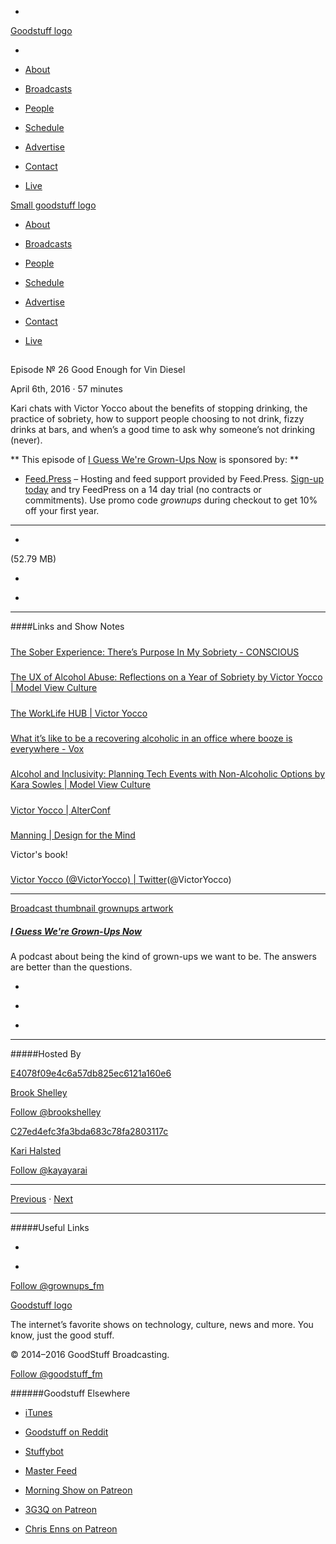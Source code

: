 

-
[Goodstuff logo](http://www.goodstuff.fm/)[](/assets/goodstuff_logo-17c1fe6f378352de5d7345f76152130b.svg)

-


-  [About](/about)

-  [Broadcasts](/broadcasts)

-  [People](/people)

-  [Schedule](/schedule)

-  [Advertise](/advertise)

-  [Contact](/contact)

-  [Live](/live)


[Small goodstuff logo](http://www.goodstuff.fm/)[](/assets/small_goodstuff_logo-bf032e72b9ec41494f4d90905f1ad619.svg)


-  [About](/about)

-  [Broadcasts](/broadcasts)

-  [People](/people)

-  [Schedule](/schedule)

-  [Advertise](/advertise)

-  [Contact](/contact)

-  [Live](/live)


##
Episode № 26
Good Enough for Vin Diesel


April 6th, 2016
·
57
minutes


Kari chats with Victor Yocco about the benefits of stopping drinking, the practice of sobriety, how to support people choosing to not drink, fizzy drinks at bars, and when’s a good time to ask why someone’s not drinking (never).


**
This episode of
[I Guess We're Grown-Ups Now](/grownups)
is sponsored by:
**


-  [Feed.Press](http://feed.press/grownups) – Hosting and feed support provided by Feed.Press.  [Sign-up today](http://feed.press/grownups) and try FeedPress on a 14 day trial (no contracts or commitments). Use promo code *grownups* during checkout to get 10% off your first year.


------------------------------


-
[](https://podcasts-1.feedpress.co/10589/grownups-26.mp3)(52.79 MB)

-
[](http://twitter.com/intent/tweet?text=I%20Guess%20We're%20Grown-Ups%20Now%20%E2%84%96%2026%20on%20@goodstuff_fm%20-%20http://goodstuff.fm/grownups/26)

-
[](http://www.facebook.com/sharer/sharer.php?u=http://goodstuff.fm/grownups/26)


------------------------------


####Links and Show Notes

#####
[The Sober Experience: There’s Purpose In My Sobriety - CONSCIOUS](http://consciousmagazine.co/the-sober-experience/)


#####
[The UX of Alcohol Abuse: Reflections on a Year of Sobriety by Victor Yocco | Model View Culture](https://modelviewculture.com/pieces/the-ux-of-alcohol-abuse-reflections-on-a-year-of-sobriety)


#####
[The WorkLife HUB | Victor Yocco](http://worklifehub.com/podcasts/victor-yocco)


#####
[What it’s like to be a recovering alcoholic in an office where booze is everywhere - Vox](http://www.vox.com/2015/8/3/9072737/alcoholic-at-work)


#####
[Alcohol and Inclusivity: Planning Tech Events with Non-Alcoholic Options by Kara Sowles | Model View Culture](https://modelviewculture.com/pieces/alcohol-and-inclusivity-planning-tech-events-with-non-alcoholic-options)


#####
[Victor Yocco | AlterConf](http://www.alterconf.com/speakers/victor-yocco)


#####
[Manning | Design for the Mind](https://www.manning.com/books/design-for-the-mind)


Victor's book!


#####
[Victor Yocco (@VictorYocco) | Twitter](https://twitter.com/victoryocco)(@VictorYocco)


------------------------------


[Broadcast thumbnail grownups artwork](/grownups)[](https://goodstuffs3.s3.amazonaws.com/uploads/broadcast/image/30/broadcast_thumbnail_grownups_artwork.png)

##### [I Guess We're Grown-Ups Now](/grownups)


A podcast about being the kind of grown-ups we want to be. The answers are better than the questions.

-
[](https://itunes.apple.com/us/podcast/i-guess-were-grown-ups-now/id920093038?mt=2)

-
[](http://feeds.goodstuff.fm/grownups)

-
[](mailto:kayayarai+grownups@gmail.com?cc=sponsorship%40goodstuff.fm&subject=%5BGoodStuff%20FM%5D%20Sponsorship%20Inquiry%20for%20I%20Guess%20We%27re%20Grown-Ups%20Now)


------------------------------


#####Hosted By


[E4078f09e4c6a57db825ec6121a160e6](/people/brook-shelley)[](http://gravatar.com/avatar/e4078f09e4c6a57db825ec6121a160e6.png?s=300&r=pg)

[Brook Shelley](/people/brook-shelley)


[Follow @brookshelley](https://twitter.com/brookshelley)


[C27ed4efc3fa3bda683c78fa2803117c](/people/kari-halsted)[](http://gravatar.com/avatar/c27ed4efc3fa3bda683c78fa2803117c.png?s=300&r=pg)

[Kari Halsted](/people/kari-halsted)


[Follow @kayayarai](https://twitter.com/kayayarai)


------------------------------


[Previous](/grownups/25)
·
[Next](/grownups/27)


------------------------------


#####Useful Links

-
[](mailto:kayayarai+grownups@gmail.com?subject=%5BGoodstuff%20FM%5D%20Feedback%20for%20I%20Guess%20We%27re%20Grown-Ups%20Now)

-
[Follow @grownups_fm](https://twitter.com/grownups_fm)


[Goodstuff logo](http://www.goodstuff.fm/)[](/assets/goodstuff_logo-17c1fe6f378352de5d7345f76152130b.svg)


The internet’s favorite shows on technology, culture, news and more. You know, just the good stuff.


© 2014–2016 GoodStuff Broadcasting.

[Follow @goodstuff_fm](https://twitter.com/goodstufffm)


######Goodstuff Elsewhere

-  [iTunes](https://itunes.apple.com/us/artist/goodstuff-fm/id843385597?mt=2)

-  [Goodstuff on Reddit](https://www.reddit.com/r/Goodstuff_fm/)

-  [Stuffybot](http://stuffybot.goodstuff.fm)

-  [Master Feed](/master/feed)

-  [Morning Show on Patreon](https://www.patreon.com/morningshow)

-  [3G3Q on Patreon](https://www.patreon.com/3g3q)

-  [Chris Enns on Patreon](https://www.patreon.com/ichris)
